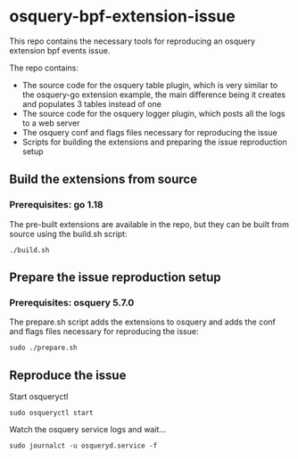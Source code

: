 # osquery-bpf-extension-issue

This repo contains the necessary tools for reproducing an osquery extension bpf events issue.

The repo contains:
* The source code for the osquery table plugin, which is very similar to the osquery-go extension example, the main difference being it creates and populates 3 tables instead of one
* The source code for the osquery logger plugin, which posts all the logs to a web server
* The osquery conf and flags files necessary for reproducing the issue
* Scripts for building the extensions and preparing the issue reproduction setup

## Build the extensions from source

### Prerequisites: go 1.18

The pre-built extensions are available in the repo, but they can be built from source using the build.sh script:

`./build.sh`

## Prepare the issue reproduction setup

### Prerequisites: osquery 5.7.0

The prepare.sh script adds the extensions to osquery and adds the conf and flags files necessary for reproducing the issue:

`sudo ./prepare.sh`


## Reproduce the issue

Start osqueryctl

`sudo osqueryctl start`

Watch the osquery service logs and wait...

`sudo journalct -u osqueryd.service -f`

